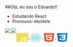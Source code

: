 ##Olá, eu sou o Eduardo!!

- Estudando React
- Pronouns: ele/dele

<div style="display: flex">
<div align="center">
  <a href="https://github.com/eduardo-boni">
  <img height="180em" src="https://github-readme-stats.vercel.app/api?username=eduardo-boni&show_icons=true&theme=dark&include_all_commits=true&count_private=true"/>
  <img height="180em" src="https://github-readme-stats.vercel.app/api/top-langs/?username=eduardo-boni&layout=compact&langs_count=7&theme=dark"/>
</div>
  
<div><br>
  <img align="center" alt="Js" height="30" width="40" src="https://raw.githubusercontent.com/devicons/devicon/master/icons/javascript/javascript-plain.svg">
  <img align="center" alt="React" height="30" width="40" src="https://raw.githubusercontent.com/devicons/devicon/master/icons/react/react-original.svg">
  <img align="center" alt="HTML" height="30" width="40" src="https://raw.githubusercontent.com/devicons/devicon/master/icons/html5/html5-original.svg">
  <img align="center" alt="CSS" height="30" width="40" src="https://raw.githubusercontent.com/devicons/devicon/master/icons/css3/css3-original.svg">
</div>
  </div>
